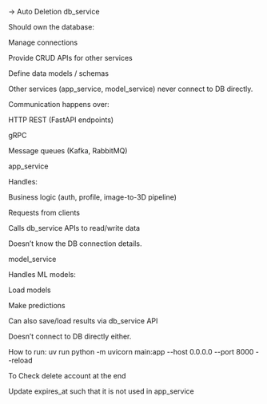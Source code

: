 -> Auto Deletion
db_service

Should own the database:

Manage connections

Provide CRUD APIs for other services

Define data models / schemas

Other services (app_service, model_service) never connect to DB directly.

Communication happens over:

HTTP REST (FastAPI endpoints)

gRPC

Message queues (Kafka, RabbitMQ)

app_service

Handles:

Business logic (auth, profile, image-to-3D pipeline)

Requests from clients

Calls db_service APIs to read/write data

Doesn’t know the DB connection details.

model_service

Handles ML models:

Load models

Make predictions

Can also save/load results via db_service API

Doesn’t connect to DB directly either.


How to run:
uv run python -m uvicorn main:app --host 0.0.0.0 --port 8000 --reload



To Check delete account at the end

Update expires_at such that it is not used in app_service